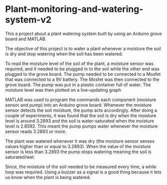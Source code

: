 # Plant-monitoring-and-watering-system-v2
This a project about a plant watering system built by using an Arduino grove
board and MATLAB. 

The objective of this project is to water a plant whenever a
moisture the soil is dry and stop watering when the soil has been watered. 

To read the moisture level of the soil of the plant, a moisture sensor was required, and it
needed to be plugged in to the soil while the other end was plugged to the grove board. The
pump needed to be connected to a Mosfet that was connected to a 9V battery. The Mosfet was
then connected to the grove board. The pump was put in a plastic container full of water. The
moisture level was then plotted on a live-updating graph

MATLAB was used to program the commands each component (moisture sensor and pump) into an Arduino grove
board. Whenever the moisture sensor detects the soil moisture, the pump acts accordingly.
After doing a couple of experiments, it was found that the soil is dry when the moisture level is
around 3.2893 and the soil is water-saturated when the moisture level is 2.8592. This meant
the pump pumps water whenever the moisture sensor reads 3.2893 or more.

The plant was watered whenever it was dry (the moisture sensor senses values higher than or equal
to 3.2893). When the value of the moisture sensor is less than 3.2893 the pump stops watering
meaning the soil is saturated/wet. 

Since, the moisture of the soil needed to be measured every time, a while loop was required. Using a
buzzer as a signal is a good thing because it lets us know when the plant is being watered.
